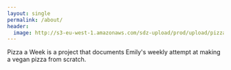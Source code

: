 ```yaml
---
layout: single
permalink: /about/
header:
  image: http://s3-eu-west-1.amazonaws.com/sdz-upload/prod/upload/pizza.jpg
---
```


Pizza a Week is a project that documents Emily's weekly attempt at making a vegan pizza from scratch.
